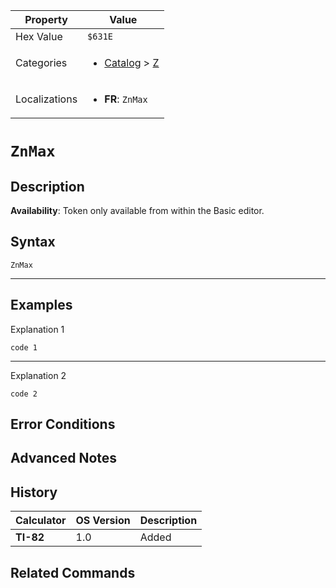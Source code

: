 | Property      | Value |
|---------------|-------|
| Hex Value     | `$631E`|
| Categories    | <ul><li>[Catalog](../categories/Catalog.md) > [Z](../categories/Catalog.md#Z)</li></ul> |
| Localizations | <ul><li><b>FR</b>: `ZnMax`</li></ul> |

# `ZnMax`

## Description



<b>Availability</b>: Token only available from within the Basic editor.

## Syntax
`ZnMax`

<hr>

## Examples

Explanation 1
```ti-basic
code 1
```
---
Explanation 2
```ti-basic
code 2
```

## Error Conditions


## Advanced Notes


## History
| Calculator | OS Version | Description |
|------------|------------|-------------|
| <b>TI-82</b> | 1.0 | Added

## Related Commands

    